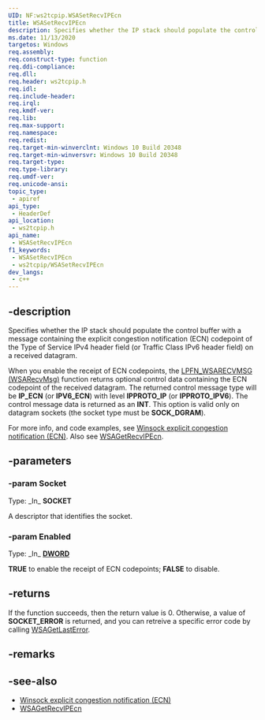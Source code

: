```yaml
---
UID: NF:ws2tcpip.WSASetRecvIPEcn
title: WSASetRecvIPEcn
description: Specifies whether the IP stack should populate the control buffer with a message containing the explicit congestion notification (ECN) codepoint of the Type of Service IPv4 header field (or Traffic Class IPv6 header field) on a received datagram.
ms.date: 11/13/2020
targetos: Windows
req.assembly: 
req.construct-type: function
req.ddi-compliance: 
req.dll: 
req.header: ws2tcpip.h
req.idl: 
req.include-header: 
req.irql: 
req.kmdf-ver: 
req.lib: 
req.max-support: 
req.namespace: 
req.redist: 
req.target-min-winverclnt: Windows 10 Build 20348
req.target-min-winversvr: Windows 10 Build 20348
req.target-type: 
req.type-library: 
req.umdf-ver: 
req.unicode-ansi: 
topic_type:
 - apiref
api_type:
 - HeaderDef
api_location:
 - ws2tcpip.h
api_name:
 - WSASetRecvIPEcn
f1_keywords:
 - WSASetRecvIPEcn
 - ws2tcpip/WSASetRecvIPEcn
dev_langs:
 - c++
---
```


## -description

Specifies whether the IP stack should populate the control buffer with a message containing the explicit congestion notification (ECN) codepoint of the Type of Service IPv4 header field (or Traffic Class IPv6 header field) on a received datagram.

When you enable the receipt of ECN codepoints, the [LPFN_WSARECVMSG (WSARecvMsg)](/windows/win32/api/mswsock/nc-mswsock-lpfn_wsarecvmsg) function returns optional control data containing the ECN codepoint of the received datagram. The returned control message type will be **IP_ECN** (or **IPV6_ECN**) with level **IPPROTO_IP** (or **IPPROTO_IPV6**). The control message data is returned as an **INT**. This option is valid only on datagram sockets (the socket type must be **SOCK_DGRAM**).

For more info, and code examples, see [Winsock explicit congestion notification (ECN)](/windows/win32/winsock/winsock-ecn). Also see [WSAGetRecvIPEcn](/windows/win32/api/ws2tcpip/nf-ws2tcpip-wsagetrecvipecn).

## -parameters

### -param Socket

Type: \_In\_ **SOCKET**

A descriptor that identifies the socket.

### -param Enabled

Type: \_In\_ **[DWORD](/windows/win32/winprog/windows-data-types)**

**TRUE** to enable the receipt of ECN codepoints; **FALSE** to disable.

## -returns

If the function succeeds, then the return value is 0. Otherwise, a value of **SOCKET_ERROR** is returned, and you can retreive a specific error code by calling 
[WSAGetLastError](/windows/desktop/api/winsock/nf-winsock-wsagetlasterror).

## -remarks

## -see-also

* [Winsock explicit congestion notification (ECN)](/windows/win32/winsock/winsock-ecn)
* [WSAGetRecvIPEcn](/windows/win32/api/ws2tcpip/nf-ws2tcpip-wsagetrecvipecn)
